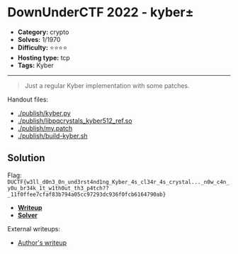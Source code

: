 # DownUnderCTF 2022 - kyber±

- **Category:** crypto
- **Solves:** 1/1970
- **Difficulty:** ⭐️⭐️⭐️⭐️
- **Hosting type:** tcp
- **Tags:** Kyber

---

> Just a regular Kyber implementation with some patches.


Handout files:

- [./publish/kyber.py](./publish/kyber.py)
- [./publish/libpqcrystals_kyber512_ref.so](./publish/libpqcrystals_kyber512_ref.so)
- [./publish/my.patch](./publish/my.patch)
- [./publish/build-kyber.sh](./publish/build-kyber.sh)

## Solution

Flag: `DUCTF{w3ll_d0n3_0n_und3rst4nd1ng_Kyber_4s_cl34r_4s_crystal..._n0w_c4n_y0u_br34k_1t_w1th0ut_th3_p4tch??_11f0ffee7cfaf83b794a05cc97293dc936f0fcb6164790ab}`

- [**Writeup**](./solve/WRITEUP.md)
- [**Solver**](./solve/solv.sage)

External writeups:

- [Author&#39;s writeup](https://jsur.in/posts/2022-09-25-ductf-2022-kyber-writeup)


